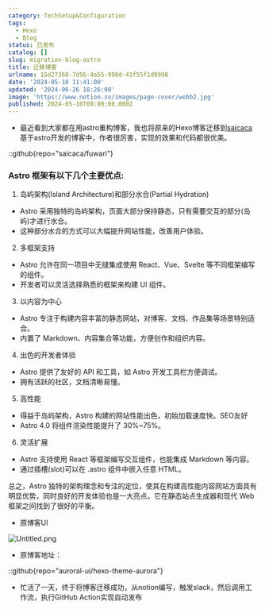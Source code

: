 ```yaml
---
category: TechSetup&Configuration
tags:
  - Hexo
  - Blog
status: 已发布
catalog: []
slug: migration-blog-astro
title: 迁移博客
urlname: 15d27368-7d56-4a55-998d-41f55f1d0998
date: '2024-05-10 11:41:00'
updated: '2024-06-26 18:26:00'
image: 'https://www.notion.so/images/page-cover/webb2.jpg'
published: 2024-05-10T08:00:00.000Z
---
```

- 最近看到大家都在用astro重构博客，我也将原来的Hexo博客迁移到[saicaca](https://github.com/saicaca/fuwari)基于astro开发的博客中，作者很厉害，实现的效果和代码都很优美。

::github{repo="saicaca/fuwari"}


### Astro 框架有以下几个主要优点:



1. 岛屿架构(Island Architecture)和部分水合(Partial Hydration)
- Astro 采用独特的岛屿架构，页面大部分保持静态，只有需要交互的部分(岛屿)才进行水合。
- 这种部分水合的方式可以大幅提升网站性能，改善用户体验。

2. 多框架支持
- Astro 允许在同一项目中无缝集成使用 React、Vue、Svelte 等不同框架编写的组件。
- 开发者可以灵活选择熟悉的框架来构建 UI 组件。

3. 以内容为中心
- Astro 专注于构建内容丰富的静态网站，对博客、文档、作品集等场景特别适合。
- 内置了 Markdown、内容集合等功能，方便创作和组织内容。

4. 出色的开发者体验
- Astro 提供了友好的 API 和工具，如 Astro 开发工具栏方便调试。
- 拥有活跃的社区，文档清晰易懂。

5. 高性能
- 得益于岛屿架构，Astro 构建的网站性能出色，初始加载速度快。SEO友好
- Astro 4.0 将组件渲染性能提升了 30%~75%。

6. 灵活扩展
- Astro 支持使用 React 等框架编写交互组件，也能集成 Markdown 等内容。
- 通过插槽(slot)可以在 .astro 组件中嵌入任意 HTML。

总之，Astro 独特的架构理念和专注的定位，使其在构建高性能内容网站方面具有明显优势，同时良好的开发体验也是一大亮点。它在静态站点生成器和现代 Web 框架之间找到了很好的平衡。

- 原博客UI

![Untitled.png](https://prod-files-secure.s3.us-west-2.amazonaws.com/5d24fe63-e567-4804-86f9-9fdc62e13082/3d59c350-432a-4fb6-a08f-0638fef2026e/Untitled.png?X-Amz-Algorithm=AWS4-HMAC-SHA256&X-Amz-Content-Sha256=UNSIGNED-PAYLOAD&X-Amz-Credential=ASIAZI2LB466WT2D7BO3%2F20250217%2Fus-west-2%2Fs3%2Faws4_request&X-Amz-Date=20250217T213218Z&X-Amz-Expires=3600&X-Amz-Security-Token=IQoJb3JpZ2luX2VjEFUaCXVzLXdlc3QtMiJGMEQCIAswhVMAk4rOF6xRHvYrp7ji7FUOgqG84%2BdoPI5HPx0pAiB%2F5plGdWHSyKnjumWpo9%2FHIc2DupUmkw8nMwOW7329JSr%2FAwh%2BEAAaDDYzNzQyMzE4MzgwNSIMh2ekKJU3otnWCaRrKtwDKMd3znCy%2BFSl4Gr3UnEIp%2FzlCYnsSKUVhPsElLEWKwdl2wKCi%2FfOYhrQRp3HIgRjqMt6tNcwfmZ5y9J7y9zCNThL7EHfpheN1l%2BlhDunYHad1CLd%2FZbQfG9bQYD4jVidQwSLGHw2YvpE1qODsBL73RxVuia%2BAOkLRKOtfdwcM87zGamsb9zoL7l%2BDUjvnpI%2B11t4WQ6P9QIN6wq3l6s7Fa6d1nXNIWehJ3gTPcjcTu5p%2F1G9Nzl7jmz0IrqI7ih5zza6XkuJCtWdkqI0tlnDbu0WXjesdZx8QwZLIXDFFyyd1O1PGdnexIv7wjH0yL5gxWN5FcxyyDe615KTqWd8GQYKfs0OZ1I4eUACYJBmNeZ67myoqvEMYdPf2fCs7mGAvVkkVY0HM9lwQ6Wx3slGt7XEtWRLniFJvE5aeQJTb%2BmKcX513VHc%2B0l00dX7R93BGQIQP2%2BneyYcSIcmYnywfJSozO1BMJhmyfc5B%2BcnReu%2FaHdVbgwtUoWQMPDFJ5mLT0IvNdy5BYoaVjAmQZYLqyHmsq0Ce7%2Fzb5LVvxC1q3qUAHgsuqCKFMO4ct1TmYZAMGienHQ8%2BjFCNrkb4EDt8rkjjnVO%2FETSCRzmzbXZaqPIB7%2FGhkvDKnfaPiYwzMjOvQY6pgERiUNTnwPnAG6tk6c5txPwp3SLQQfOtb83%2FN%2FRRfNckaMoVcZkG%2F5q%2BPQUZVuvXrleIfBTXyjKdJiMGC%2BrheUcR0yGtCplET7TWnJcY530ewTrpnHXxz5rIKpCN5ERLhuu6DKxjKcY4sZKl%2FL3l5MZNi2QGGqcZGVCdCtHUGM6WkfkHmOsfex5fwADCFxfOMos1Ike334au%2FO7502uB3QTGb9t49tE&X-Amz-Signature=e0a1705c94aa918195acd213b296db1d44a29d3cfe40bfb87d8f0dbc95b6f2b9&X-Amz-SignedHeaders=host&x-id=GetObject)

- 原博客地址：

::github{repo="auroral-ui/hexo-theme-aurora"}

- 忙活了一天，终于将博客迁移成功，从notion编写，触发slack，然后调用工作流，执行GitHub Action实现自动发布

